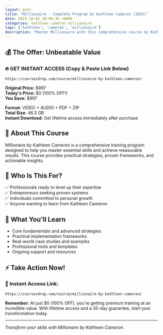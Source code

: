 ```yaml
---
layout: post
title: "Millionaire - Complete Program by Kathleen Cameron (2025)"
date: 2025-10-02 10:08:35 +0000
categories: kathleen cameron millionaire
tags: ['kathleen', 'cameron', 'millionaire']
description: "Master Millionaire with this comprehensive course by Kathleen Cameron. Save 100% on premium training that transforms your skills."
---
```



## 💰 The Offer: Unbeatable Value

### 🔥 GET INSTANT ACCESS (Copy & Paste Link Below)
`https://coursesdrop.com/course/millionaire-by-kathleen-cameron/`

**Original Price:** $997  
**Today's Price:** $0 (100% OFF!)  
**You Save:** $997  

**Format:** VIDEO + AUDIO + PDF + ZIP  
**Total Size:** 46.3 GB  
**Instant Download:** Get lifetime access immediately after purchase

## 🎯 About This Course

Millionaire by Kathleen Cameron is a comprehensive training program designed to help you master essential skills and achieve measurable results. This course provides practical strategies, proven frameworks, and actionable insights.

## 👥 Who Is This For?

✅ Professionals ready to level up their expertise  
✅ Entrepreneurs seeking proven systems  
✅ Individuals committed to personal growth  
✅ Anyone wanting to learn from Kathleen Cameron  

## 🌟 What You'll Learn

- Core fundamentals and advanced strategies
- Practical implementation frameworks
- Real-world case studies and examples
- Professional tools and templates
- Ongoing support and resources

## ⚡ Take Action Now!

### 🔗 Instant Access Link:
`https://coursesdrop.com/course/millionaire-by-kathleen-cameron/`

**Remember:** At just $0 (100% OFF), you're getting premium training at an incredible value. With lifetime access and a 30-day guarantee, start your transformation today.

---

*Transform your skills with Millionaire by Kathleen Cameron.*